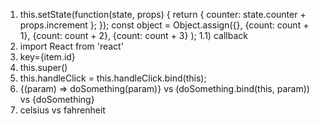 1) this.setState(function(state, props) {
  return {
    counter: state.counter + props.increment
  };
});
const object = Object.assign({}, 
  {count: count + 1}, 
  {count: count + 2}, 
  {count: count + 3}
);
1.1) callback
2) import React from 'react'
3) key={item.id}
4) this.super()
5) this.handleClick = this.handleClick.bind(this);
6) {(param) => doSomething(param)} vs (doSomething.bind(this, param)) vs {doSomething}
7) celsius vs fahrenheit
